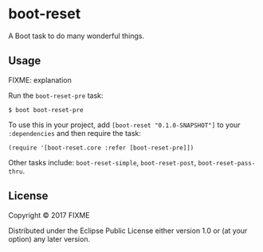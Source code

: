 # boot-reset

A Boot task to do many wonderful things.

## Usage

FIXME: explanation

Run the `boot-reset-pre` task:

    $ boot boot-reset-pre

To use this in your project, add `[boot-reset "0.1.0-SNAPSHOT"]` to your `:dependencies`
and then require the task:

    (require '[boot-reset.core :refer [boot-reset-pre]])

Other tasks include: `boot-reset-simple`, `boot-reset-post`, `boot-reset-pass-thru`.

## License

Copyright © 2017 FIXME

Distributed under the Eclipse Public License either version 1.0 or (at
your option) any later version.
